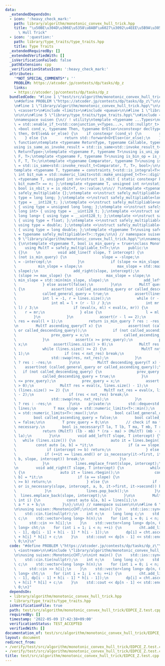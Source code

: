 ```yaml
---
data:
  _extendedDependsOn:
  - icon: ':heavy_check_mark:'
    path: library/algorithm/monotonic_convex_hull_trick.hpp
    title: "\u50BE\u304D\u306E\u5358\u8ABF\u6027\u3092\u4EEE\u5B9A\u3059\u308B Convex\
      \ Hull Trick"
  - icon: ':question:'
    path: library/type_traits/type_traits.hpp
    title: Type Traits
  _extendedRequiredBy: []
  _extendedVerifiedWith: []
  _isVerificationFailed: false
  _pathExtension: cpp
  _verificationStatusIcon: ':heavy_check_mark:'
  attributes:
    '*NOT_SPECIAL_COMMENTS*': ''
    PROBLEM: https://atcoder.jp/contests/dp/tasks/dp_z
    links:
    - https://atcoder.jp/contests/dp/tasks/dp_z
  bundledCode: "#line 1 \"test/src/algorithm/monotonic_convex_hull_trick/EDPCE_Z.test.cpp\"\
    \n#define PROBLEM \"https://atcoder.jp/contests/dp/tasks/dp_z\"\n\n#include <iostream>\n\
    \n#line 1 \"library/algorithm/monotonic_convex_hull_trick.hpp\"\n\n\n\n#include\
    \ <cassert>\n#include <limits>\n#include <queue>\n\n#line 1 \"library/type_traits/type_traits.hpp\"\
    \n\n\n\n#line 5 \"library/type_traits/type_traits.hpp\"\n#include <type_traits>\n\
    \nnamespace suisen {\n// ! utility\ntemplate <typename ...Types>\nusing constraints_t\
    \ = std::enable_if_t<std::conjunction_v<Types...>, std::nullptr_t>;\ntemplate\
    \ <bool cond_v, typename Then, typename OrElse>\nconstexpr decltype(auto) constexpr_if(Then&&\
    \ then, OrElse&& or_else) {\n    if constexpr (cond_v) {\n        return std::forward<Then>(then);\n\
    \    } else {\n        return std::forward<OrElse>(or_else);\n    }\n}\n\n// !\
    \ function\ntemplate <typename ReturnType, typename Callable, typename ...Args>\n\
    using is_same_as_invoke_result = std::is_same<std::invoke_result_t<Callable, Args...>,\
    \ ReturnType>;\ntemplate <typename F, typename T>\nusing is_uni_op = is_same_as_invoke_result<T,\
    \ F, T>;\ntemplate <typename F, typename T>\nusing is_bin_op = is_same_as_invoke_result<T,\
    \ F, T, T>;\n\ntemplate <typename Comparator, typename T>\nusing is_comparator\
    \ = std::is_same<std::invoke_result_t<Comparator, T, T>, bool>;\n\n// ! integral\n\
    template <typename T, typename = constraints_t<std::is_integral<T>>>\nconstexpr\
    \ int bit_num = std::numeric_limits<std::make_unsigned_t<T>>::digits;\ntemplate\
    \ <typename T, unsigned int n>\nstruct is_nbit { static constexpr bool value =\
    \ bit_num<T> == n; };\ntemplate <typename T, unsigned int n>\nstatic constexpr\
    \ bool is_nbit_v = is_nbit<T, n>::value;\n\n// ?\ntemplate <typename T>\nstruct\
    \ safely_multipliable {};\ntemplate <>\nstruct safely_multipliable<int> { using\
    \ type = long long; };\ntemplate <>\nstruct safely_multipliable<long long> { using\
    \ type = __int128_t; };\ntemplate <>\nstruct safely_multipliable<unsigned int>\
    \ { using type = unsigned long long; };\ntemplate <>\nstruct safely_multipliable<unsigned\
    \ long int> { using type = __uint128_t; };\ntemplate <>\nstruct safely_multipliable<unsigned\
    \ long long> { using type = __uint128_t; };\ntemplate <>\nstruct safely_multipliable<float>\
    \ { using type = float; };\ntemplate <>\nstruct safely_multipliable<double> {\
    \ using type = double; };\ntemplate <>\nstruct safely_multipliable<long double>\
    \ { using type = long double; };\ntemplate <typename T>\nusing safely_multipliable_t\
    \ = typename safely_multipliable<T>::type;\n\n} // namespace suisen\n\n\n#line\
    \ 9 \"library/algorithm/monotonic_convex_hull_trick.hpp\"\n\nnamespace suisen\
    \ {\n\ntemplate <typename T, bool is_min_query = true>\nclass MonotonicCHT {\n\
    \    using MultT = safely_multipliable_t<T>;\n\n    public:\n        MonotonicCHT()\
    \ {}\n    \n        void add_line(T slope, T intercept) {\n            if constexpr\
    \ (not is_min_query) {\n                slope = -slope;\n                intercept\
    \ = -intercept;\n            }\n            if (slope <= min_slope) {\n      \
    \          min_slope = slope;\n                max_slope = std::max(max_slope,\
    \ slope);\n                add_right(slope, intercept);\n            } else if\
    \ (slope >= max_slope) {\n                max_slope = slope;\n               \
    \ min_slope = std::min(min_slope, slope);\n                add_left(slope, intercept);\n\
    \            } else assert(false);\n        }\n\n        MultT query(T x) const\
    \ {\n            assert(not (called_ascending_query or called_descending_query));\n\
    \            called_general_query = true;\n            assert(lines.size() > 0);\n\
    \            int l = -1, r = lines.size();\n            while (r - l >= 3) {\n\
    \                int ml = l + (r - l) / 3;\n                int mr = r - (r -\
    \ l) / 3;\n                if (eval(x, ml) < eval(x, mr)) {\n                \
    \    r = mr;\n                } else {\n                    l = ml;\n        \
    \        }\n            }\n            assert(r - l == 2);\n            MultT\
    \ res = eval(l + 1);\n            return is_min_query ? res : -res;\n        }\n\
    \n        MultT ascending_query(T x) {\n            assert(not (called_general_query\
    \ or called_descending_query));\n            if (not called_ascending_query) {\n\
    \                prev_query = x;\n                called_ascending_query = true;\n\
    \            }\n            assert(x >= prev_query);\n            prev_query =\
    \ x;\n            assert(lines.size() > 0);\n            MultT res = eval(x, 0);\n\
    \            while (lines.size() >= 2) {\n                MultT nxt_res = eval(x,\
    \ 1);\n                if (res < nxt_res) break;\n                lines.pop_front();\n\
    \                std::swap(res, nxt_res);\n            }\n            return is_min_query\
    \ ? res : -res;\n        }\n\n        MultT descending_query(T x) {\n        \
    \    assert(not (called_general_query or called_ascending_query));\n         \
    \   if (not called_descending_query) {\n                prev_query = x;\n    \
    \            called_descending_query = true;\n            }\n            assert(x\
    \ <= prev_query);\n            prev_query = x;\n            assert(lines.size()\
    \ > 0);\n            MultT res = eval(x, lines.size() - 1);\n            while\
    \ (lines.size() >= 2) {\n                MultT nxt_res = eval(x, lines.size()\
    \ - 2);\n                if (res < nxt_res) break;\n                lines.pop_back();\n\
    \                std::swap(res, nxt_res);\n            }\n            return is_min_query\
    \ ? res : -res;\n        }\n\n    private:\n        std::deque<std::pair<T, T>>\
    \ lines;\n        T max_slope = std::numeric_limits<T>::min();\n        T min_slope\
    \ = std::numeric_limits<T>::max();\n\n        bool called_general_query = false;\n\
    \        bool called_ascending_query = false;\n        bool called_descending_query\
    \ = false;\n\n        T prev_query = 0;\n\n        // check if ma * x + mb is\
    \ necessary.\n        bool is_necessary(T la, T lb, T ma, T mb, T ra, T rb) {\n\
    \            return (MultT) (lb - mb) * (ra - ma) > (MultT) (mb - rb) * (ma -\
    \ la);\n        }\n\n        void add_left(T slope, T intercept) {\n         \
    \   while (lines.size()) {\n                auto it = lines.begin();\n       \
    \         const auto [a, b] = *it;\n                if (a == slope) {\n      \
    \              if (intercept >= b) return;\n                } else {\n       \
    \             if (++it == lines.end() or is_necessary(it->first, it->second, a,\
    \ b, slope, intercept)) break;\n                }\n                lines.pop_front();\n\
    \            }\n            lines.emplace_front(slope, intercept);\n        }\n\
    \n        void add_right(T slope, T intercept) {\n            while (lines.size())\
    \ {\n                auto it = lines.rbegin();\n                const auto [a,\
    \ b] = *it;\n                if (a == slope) {\n                    if (intercept\
    \ >= b) return;\n                } else {\n                    if (++it == lines.rend()\
    \ or is_necessary(slope, intercept, a, b, it->first, it->second)) break;\n   \
    \             }\n                lines.pop_back();\n            }\n          \
    \  lines.emplace_back(slope, intercept);\n        }\n\n        MultT eval(T x,\
    \ int i) {\n            const auto &[a, b] = lines[i];\n            return (MultT)\
    \ a * x + b;\n        }\n};\n\n} // namespace suisen\n\n\n#line 6 \"test/src/algorithm/monotonic_convex_hull_trick/EDPCE_Z.test.cpp\"\
    \n\nusing suisen::MonotonicCHT;\n\nint main() {\n    std::ios::sync_with_stdio(false);\n\
    \    std::cin.tie(nullptr);\n    int n;\n    long long c;\n    std::cin >> n >>\
    \ c;\n    std::vector<long long> h(n);\n    for (int i = 0; i < n; ++i) {\n  \
    \      std::cin >> h[i];\n    }\n    std::vector<long long> dp(n, 0);\n    MonotonicCHT<long\
    \ long> cht;\n    for (int i = 1; i < n; ++i) {\n        cht.add_line(-2 * h[i\
    \ - 1], dp[i - 1] + h[i - 1] * h[i - 1]);\n        dp[i] = cht.ascending_query(h[i])\
    \ + h[i] * h[i] + c;\n    }\n    std::cout << dp[n - 1] << std::endl;\n    return\
    \ 0;\n}\n"
  code: "#define PROBLEM \"https://atcoder.jp/contests/dp/tasks/dp_z\"\n\n#include\
    \ <iostream>\n\n#include \"library/algorithm/monotonic_convex_hull_trick.hpp\"\
    \n\nusing suisen::MonotonicCHT;\n\nint main() {\n    std::ios::sync_with_stdio(false);\n\
    \    std::cin.tie(nullptr);\n    int n;\n    long long c;\n    std::cin >> n >>\
    \ c;\n    std::vector<long long> h(n);\n    for (int i = 0; i < n; ++i) {\n  \
    \      std::cin >> h[i];\n    }\n    std::vector<long long> dp(n, 0);\n    MonotonicCHT<long\
    \ long> cht;\n    for (int i = 1; i < n; ++i) {\n        cht.add_line(-2 * h[i\
    \ - 1], dp[i - 1] + h[i - 1] * h[i - 1]);\n        dp[i] = cht.ascending_query(h[i])\
    \ + h[i] * h[i] + c;\n    }\n    std::cout << dp[n - 1] << std::endl;\n    return\
    \ 0;\n}"
  dependsOn:
  - library/algorithm/monotonic_convex_hull_trick.hpp
  - library/type_traits/type_traits.hpp
  isVerificationFile: true
  path: test/src/algorithm/monotonic_convex_hull_trick/EDPCE_Z.test.cpp
  requiredBy: []
  timestamp: '2022-05-09 17:42:38+09:00'
  verificationStatus: TEST_ACCEPTED
  verifiedWith: []
documentation_of: test/src/algorithm/monotonic_convex_hull_trick/EDPCE_Z.test.cpp
layout: document
redirect_from:
- /verify/test/src/algorithm/monotonic_convex_hull_trick/EDPCE_Z.test.cpp
- /verify/test/src/algorithm/monotonic_convex_hull_trick/EDPCE_Z.test.cpp.html
title: test/src/algorithm/monotonic_convex_hull_trick/EDPCE_Z.test.cpp
---
```

